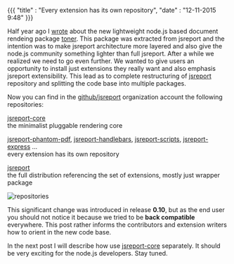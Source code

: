 {{{
    "title"    : "Every extension has its own repository",
    "date"     : "12-11-2015 9:48"
}}}

Half year ago I [wrote](https://jsreport.net/blog/jsreport-toner-for-nodejs) about the new lightweight node.js based document rendeing package [toner](https://github.com/jsreport/toner). This package was extracted from jsreport and the intention was to make jsreport architecture more layered and also give the node.js community something lighter than full jsreport. After a while we realized we need to go even further. We wanted to give users an opportunity to install just extensions they really want and also emphasis jsreport extensibility. This lead as to complete restructuring of [jsreport](https://github.com/jsreport/jsreport) repository and splitting the code base into multiple packages.

Now you can find in the [github/jsreport](https://github.com/jsreport) organization account the following repositories:

[jsreport-core](https://github.com/jsreport/jsreport-core)    
the minimalist pluggable rendering core

[jsreport-phantom-pdf](https://github.com/jsreport/jsreport-phantom-pdf), [jsreport-handlebars](https://github.com/jsreport/handlebars), [jsreport-scripts](https://github.com/jsreport/scripts), [jsreport-express](https://github.com/jsreport/express) ...    
every extension has its own repository

[jsreport](https://github.com/jsreport/jsreport)         
the full distribution referencing the set of extensions, mostly just wrapper package

![repositories](https://jsreport.net/blog/repositories.gif)


This significant change was introduced in release **0.10**, but as the end user you should not notice it because we tried to be **back compatible** everywhere. This post rather informs the contributors and extension writers how to orient in the new code base.

In the next post I will describe how use [jsreport-core](https://github.com/jsreport/jsreport-core)  separately. It should be very exciting for the node.js developers. Stay tuned.



